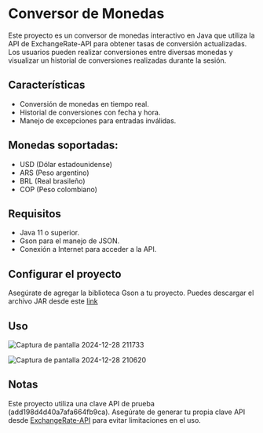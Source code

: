 # Conversor de Monedas
Este proyecto es un conversor de monedas interactivo en Java que utiliza la API de ExchangeRate-API para obtener tasas de conversión actualizadas. Los usuarios pueden realizar conversiones entre diversas monedas y visualizar un historial de conversiones realizadas durante la sesión.

## Características
- Conversión de monedas en tiempo real.
- Historial de conversiones con fecha y hora.
- Manejo de excepciones para entradas inválidas.

## Monedas soportadas:
- USD (Dólar estadounidense)
- ARS (Peso argentino)
- BRL (Real brasileño)
- COP (Peso colombiano)

## Requisitos
- Java 11 o superior.
- Gson para el manejo de JSON.
- Conexión a Internet para acceder a la API.

## Configurar el proyecto
Asegúrate de agregar la biblioteca Gson a tu proyecto. Puedes descargar el archivo JAR desde este [link](https://mvnrepository.com/artifact/com.google.code.gson/gson/2.11.0)

## Uso
![Captura de pantalla 2024-12-28 211733](https://github.com/user-attachments/assets/3b64f55a-602a-4995-8d5e-8be2fc551023)

![Captura de pantalla 2024-12-28 210620](https://github.com/user-attachments/assets/af4c2235-ce81-4ea2-8df5-122ceed2400c)


## Notas
Este proyecto utiliza una clave API de prueba (add198d4d40a7afa664fb9ca). Asegúrate de generar tu propia clave API desde [ExchangeRate-API](https://www.exchangerate-api.com/) para evitar limitaciones en el uso.
